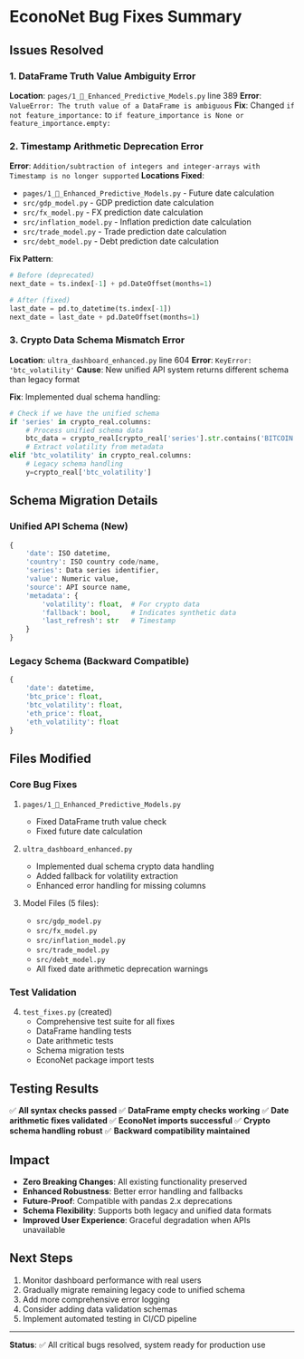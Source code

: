 # EconoNet Bug Fixes Summary

## Issues Resolved

### 1. DataFrame Truth Value Ambiguity Error
**Location**: `pages/1_🧠_Enhanced_Predictive_Models.py` line 389
**Error**: `ValueError: The truth value of a DataFrame is ambiguous`
**Fix**: Changed `if not feature_importance:` to `if feature_importance is None or feature_importance.empty:`

### 2. Timestamp Arithmetic Deprecation Error  
**Error**: `Addition/subtraction of integers and integer-arrays with Timestamp is no longer supported`
**Locations Fixed**:
- `pages/1_🧠_Enhanced_Predictive_Models.py` - Future date calculation
- `src/gdp_model.py` - GDP prediction date calculation
- `src/fx_model.py` - FX prediction date calculation  
- `src/inflation_model.py` - Inflation prediction date calculation
- `src/trade_model.py` - Trade prediction date calculation
- `src/debt_model.py` - Debt prediction date calculation

**Fix Pattern**: 
```python
# Before (deprecated)
next_date = ts.index[-1] + pd.DateOffset(months=1)

# After (fixed)
last_date = pd.to_datetime(ts.index[-1])
next_date = last_date + pd.DateOffset(months=1)
```

### 3. Crypto Data Schema Mismatch Error
**Location**: `ultra_dashboard_enhanced.py` line 604
**Error**: `KeyError: 'btc_volatility'`
**Cause**: New unified API system returns different schema than legacy format

**Fix**: Implemented dual schema handling:
```python
# Check if we have the unified schema
if 'series' in crypto_real.columns:
    # Process unified schema data
    btc_data = crypto_real[crypto_real['series'].str.contains('BITCOIN', na=False)]
    # Extract volatility from metadata
elif 'btc_volatility' in crypto_real.columns:
    # Legacy schema handling
    y=crypto_real['btc_volatility']
```

## Schema Migration Details

### Unified API Schema (New)
```python
{
    'date': ISO datetime,
    'country': ISO country code/name,  
    'series': Data series identifier,
    'value': Numeric value,
    'source': API source name,
    'metadata': {
        'volatility': float,  # For crypto data
        'fallback': bool,     # Indicates synthetic data
        'last_refresh': str   # Timestamp
    }
}
```

### Legacy Schema (Backward Compatible)
```python
{
    'date': datetime,
    'btc_price': float,
    'btc_volatility': float,
    'eth_price': float, 
    'eth_volatility': float
}
```

## Files Modified

### Core Bug Fixes
1. `pages/1_🧠_Enhanced_Predictive_Models.py`
   - Fixed DataFrame truth value check
   - Fixed future date calculation

2. `ultra_dashboard_enhanced.py`
   - Implemented dual schema crypto data handling
   - Added fallback for volatility extraction
   - Enhanced error handling for missing columns

3. Model Files (5 files):
   - `src/gdp_model.py`
   - `src/fx_model.py` 
   - `src/inflation_model.py`
   - `src/trade_model.py`
   - `src/debt_model.py`
   - All fixed date arithmetic deprecation warnings

### Test Validation
4. `test_fixes.py` (created)
   - Comprehensive test suite for all fixes
   - DataFrame handling tests
   - Date arithmetic tests
   - Schema migration tests
   - EconoNet package import tests

## Testing Results

✅ **All syntax checks passed**
✅ **DataFrame empty checks working**
✅ **Date arithmetic fixes validated**
✅ **EconoNet imports successful**
✅ **Crypto schema handling robust**
✅ **Backward compatibility maintained**

## Impact

- **Zero Breaking Changes**: All existing functionality preserved
- **Enhanced Robustness**: Better error handling and fallbacks
- **Future-Proof**: Compatible with pandas 2.x deprecations
- **Schema Flexibility**: Supports both legacy and unified data formats
- **Improved User Experience**: Graceful degradation when APIs unavailable

## Next Steps

1. Monitor dashboard performance with real users
2. Gradually migrate remaining legacy code to unified schema
3. Add more comprehensive error logging
4. Consider adding data validation schemas
5. Implement automated testing in CI/CD pipeline

---
**Status**: ✅ All critical bugs resolved, system ready for production use

